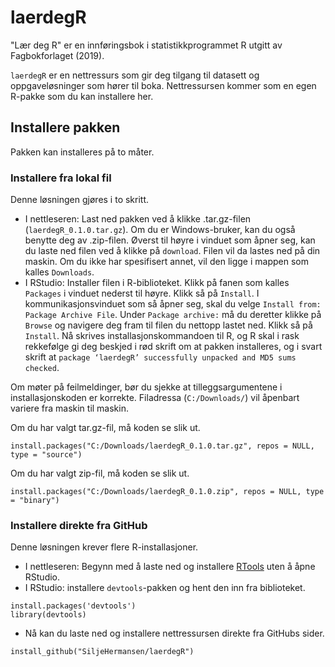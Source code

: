 # laerdegR
"Lær deg R" er en innføringsbok i statistikkprogrammet R utgitt av Fagbokforlaget (2019). 

`laerdegR` er en nettressurs som gir deg tilgang til datasett og oppgaveløsninger som hører til boka. Nettressursen kommer som en egen R-pakke som du kan installere her.

## Installere pakken
Pakken kan installeres på to måter.

### Installere fra lokal fil
Denne løsningen gjøres i to skritt. 
* I nettleseren: Last ned pakken ved å klikke .tar.gz-filen (`laerdegR_0.1.0.tar.gz`). Om du er Windows-bruker, kan du også benytte deg av .zip-filen. Øverst til høyre i vinduet som åpner seg, kan du laste ned filen ved å klikke på ``download``. Filen vil da lastes ned på din maskin. Om du ikke har spesifisert annet, vil den ligge i mappen som kalles ``Downloads``. 
* I RStudio: Installer filen i R-biblioteket. Klikk på fanen som kalles ``Packages`` i vinduet nederst til høyre. Klikk så på ``Install``. I kommunikasjonsvinduet som så åpner seg, skal du velge `Install from: Package Archive File`. Under `Package archive:` må du deretter klikke på `Browse` og navigere deg fram til filen du nettopp lastet ned. Klikk så på ``Install``. Nå skrives installasjonskommandoen til R, og R skal i rask rekkefølge gi deg beskjed i rød skrift om at pakken installeres, og i svart skrift at `package ‘laerdegR’ successfully unpacked and MD5 sums checked`.

Om møter på feilmeldinger, bør du sjekke at tilleggsargumentene i installasjonskoden er korrekte. Filadressa (`C:/Downloads/`) vil åpenbart variere fra maskin til maskin.

Om du har valgt tar.gz-fil, må koden se slik ut.
``` 
install.packages("C:/Downloads/laerdegR_0.1.0.tar.gz", repos = NULL, type = "source")
```

Om du har valgt zip-fil, må koden se slik ut.
``` 
install.packages("C:/Downloads/laerdegR_0.1.0.zip", repos = NULL, type = "binary")
```



### Installere direkte fra GitHub
Denne løsningen krever flere R-installasjoner.
* I nettleseren: Begynn med å laste ned og installere [RTools](https://cran.r-project.org/bin/windows/Rtools/) uten å åpne RStudio.
* I RStudio: installere `devtools`-pakken og hent den inn fra biblioteket.
```
install.packages('devtools')
library(devtools)
```
* Nå kan du laste ned og installere nettressursen direkte fra GitHubs sider.
```
install_github("SiljeHermansen/laerdegR")
```
